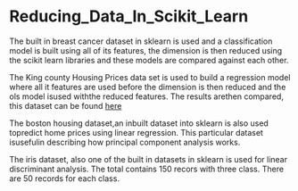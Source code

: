# Reducing_Data_In_Scikit_Learn

The built in breast cancer dataset in sklearn is used and a classification model is built using all of its features, the dimension is then reduced using the scikit learn libraries and these models are compared against each other. 

The King county Housing Prices data set is used to build a regression model where all it features are used before the dimension is then reduced and the ols model isused withthe reduced features. The results arethen compared, this dataset can be found <a href=https://www.kaggle.com/harlfoxem/housesalesprediction target='_blank'>here</a>

The boston housing dataset,an inbuilt dataset into sklearn is also used topredict home prices using linear regression. This particular dataset isusefulin describing how principal component analysis works.

The iris dataset, also one of the built in datasets in sklearn is used for linear discriminant analysis. The total contains 150 recors with three class. There are 50 records for each class.